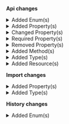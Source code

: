 **Api changes**

<details>
<summary>Added Enum(s)</summary>

- added enum `ApplicationStoppedByGroupBestDeal` to type `DiscountCodeState`
- added enum `discount-group` to type `ReferenceTypeId`
- added enum `payment-method` to type `ReferenceTypeId`
- added enum `payment-method` to type `ExtensionResourceTypeId`
</details>

<details>
<summary>Added Property(s)</summary>

- added property `makeInheritedAssociatesExplicit` to type `BusinessUnitChangeAssociateModeAction`
- added property `discountGroup` to type `CartDiscount`
- added property `discountGroup` to type `CartDiscountDraft`
- added property `priceRoundingMode` to type `Cart`
- added property `priceRoundingMode` to type `CartDraft`
- added property `attributes` to type `ProductTailoringCreatedMessage`
- added property `attributes` to type `ProductTailoringCreatedMessagePayload`
- added property `priceRoundingMode` to type `StagedOrder`
- added property `priceRoundingMode` to type `Order`
- added property `priceRoundingMode` to type `OrderImportDraft`
- added property `token` to type `PaymentMethodInfo`
- added property `interfaceAccount` to type `PaymentMethodInfo`
- added property `custom` to type `PaymentMethodInfo`
- added property `attributes` to type `ProductTailoringData`
- added property `attributes` to type `ProductTailoringDraft`
- added property `attributes` to type `ProductTailoringInStoreDraft`
- added property `level` to type `AttributeDefinition`
- added property `level` to type `AttributeDefinitionDraft`
- added property `/^[0-9a-fA-F]{8}-[0-9a-fA-F]{4}-[0-9a-fA-F]{4}-[0-9a-fA-F]{4}-[0-9a-fA-F]{12}$/` to type `CategoryOrderHints`
- added property `attributes` to type `ProductData`
- added property `attributes` to type `ProductDraft`
- added property `attributes` to type `ProductProjection`
- added property `/^[0-9a-fA-F]{8}-[0-9a-fA-F]{4}-[0-9a-fA-F]{4}-[0-9a-fA-F]{4}-[0-9a-fA-F]{12}$/` to type `ProductVariantChannelAvailabilityMap`
- added property `priceRoundingMode` to type `CartsConfiguration`
- added property `taxRoundingMode` to type `CartsConfiguration`
- added property `priceRoundingMode` to type `QuoteRequest`
- added property `priceRoundingMode` to type `Quote`
- added property `events` to type `SubscriptionSetEventsAction`
</details>

<details>
<summary>Changed Property(s)</summary>

- :warning: changed property `paymentMethodInfo` of type `MyPaymentDraft` from type `PaymentMethodInfo` to `PaymentMethodInfoDraft`
- :warning: changed property `paymentMethodInfo` of type `PaymentDraft` from type `PaymentMethodInfo` to `PaymentMethodInfoDraft`
- :warning: changed property `filter` of type `SearchSorting` from type `SearchQueryExpression` to `SearchQuery`
</details>

<details>
<summary>Required Property(s)</summary>

- changed property `sortOrder` of type `CartDiscountDraft` to be optional
</details>

<details>
<summary>Removed Property(s)</summary>

- :warning: removed property `/[0-9].[0-9]*[1-9]/` from type `CategoryOrderHints`
- :warning: removed property `//` from type `ProductVariantChannelAvailabilityMap`
- :warning: removed property `messages` from type `SubscriptionSetEventsAction`
</details>

<details>
<summary>Added Method(s)</summary>

- added method `apiRoot.withProjectKey().discountGroups().get()`
- added method `apiRoot.withProjectKey().discountGroups().head()`
- added method `apiRoot.withProjectKey().discountGroups().post()`
- added method `apiRoot.withProjectKey().paymentMethods().get()`
- added method `apiRoot.withProjectKey().paymentMethods().head()`
- added method `apiRoot.withProjectKey().paymentMethods().post()`
- added method `apiRoot.withProjectKey().discountGroups().withKey().get()`
- added method `apiRoot.withProjectKey().discountGroups().withKey().head()`
- added method `apiRoot.withProjectKey().discountGroups().withKey().post()`
- added method `apiRoot.withProjectKey().discountGroups().withKey().delete()`
- added method `apiRoot.withProjectKey().discountGroups().withId().get()`
- added method `apiRoot.withProjectKey().discountGroups().withId().head()`
- added method `apiRoot.withProjectKey().discountGroups().withId().post()`
- added method `apiRoot.withProjectKey().discountGroups().withId().delete()`
- added method `apiRoot.withProjectKey().paymentMethods().withKey().get()`
- added method `apiRoot.withProjectKey().paymentMethods().withKey().head()`
- added method `apiRoot.withProjectKey().paymentMethods().withKey().post()`
- added method `apiRoot.withProjectKey().paymentMethods().withKey().delete()`
- added method `apiRoot.withProjectKey().paymentMethods().withId().get()`
- added method `apiRoot.withProjectKey().paymentMethods().withId().head()`
- added method `apiRoot.withProjectKey().paymentMethods().withId().post()`
- added method `apiRoot.withProjectKey().paymentMethods().withId().delete()`
</details>

<details>
<summary>Added Type(s)</summary>

- added type `CartDiscountSetDiscountGroupAction`
- added type `CartChangePriceRoundingModeAction`
- added type `DiscountGroup`
- added type `DiscountGroupDraft`
- added type `DiscountGroupPagedQueryResponse`
- added type `DiscountGroupReference`
- added type `DiscountGroupResourceIdentifier`
- added type `DiscountGroupUpdate`
- added type `DiscountGroupUpdateAction`
- added type `DiscountGroupSetDescriptionAction`
- added type `DiscountGroupSetKeyAction`
- added type `DiscountGroupSetNameAction`
- added type `DiscountGroupSetSortOrderAction`
- added type `MyPaymentSetMethodInfoCustomFieldAction`
- added type `MyPaymentSetMethodInfoCustomTypeAction`
- added type `MyPaymentSetMethodInfoInterfaceAccountAction`
- added type `DiscountGroupCreatedMessage`
- added type `DiscountGroupDeletedMessage`
- added type `DiscountGroupKeySetMessage`
- added type `DiscountGroupSortOrderSetMessage`
- added type `PaymentInterfaceIdSetMessage`
- added type `PaymentMethodCreatedMessage`
- added type `PaymentMethodCustomFieldAddedMessage`
- added type `PaymentMethodCustomFieldChangedMessage`
- added type `PaymentMethodCustomFieldRemovedMessage`
- added type `PaymentMethodCustomTypeRemovedMessage`
- added type `PaymentMethodCustomTypeSetMessage`
- added type `PaymentMethodDefaultSetMessage`
- added type `PaymentMethodDeletedMessage`
- added type `PaymentMethodInfoCustomFieldAddedMessage`
- added type `PaymentMethodInfoCustomFieldChangedMessage`
- added type `PaymentMethodInfoCustomFieldRemovedMessage`
- added type `PaymentMethodInfoCustomTypeRemovedMessage`
- added type `PaymentMethodInfoCustomTypeSetMessage`
- added type `PaymentMethodInfoInterfaceAccountSetMessage`
- added type `PaymentMethodInfoInterfaceSetMessage`
- added type `PaymentMethodInfoMethodSetMessage`
- added type `PaymentMethodInfoNameSetMessage`
- added type `PaymentMethodInfoTokenSetMessage`
- added type `PaymentMethodInterfaceAccountSetMessage`
- added type `PaymentMethodKeySetMessage`
- added type `PaymentMethodMethodSetMessage`
- added type `PaymentMethodNameSetMessage`
- added type `PaymentMethodPaymentInterfaceSetMessage`
- added type `PaymentMethodPaymentMethodStatusSetMessage`
- added type `DiscountGroupCreatedMessagePayload`
- added type `DiscountGroupDeletedMessagePayload`
- added type `DiscountGroupKeySetMessagePayload`
- added type `DiscountGroupSortOrderSetMessagePayload`
- added type `PaymentInterfaceIdSetMessagePayload`
- added type `PaymentMethodCreatedMessagePayload`
- added type `PaymentMethodCustomFieldAddedMessagePayload`
- added type `PaymentMethodCustomFieldChangedMessagePayload`
- added type `PaymentMethodCustomFieldRemovedMessagePayload`
- added type `PaymentMethodCustomTypeRemovedMessagePayload`
- added type `PaymentMethodCustomTypeSetMessagePayload`
- added type `PaymentMethodDefaultSetMessagePayload`
- added type `PaymentMethodDeletedMessagePayload`
- added type `PaymentMethodInfoCustomFieldAddedMessagePayload`
- added type `PaymentMethodInfoCustomFieldChangedMessagePayload`
- added type `PaymentMethodInfoCustomFieldRemovedMessagePayload`
- added type `PaymentMethodInfoCustomTypeRemovedMessagePayload`
- added type `PaymentMethodInfoCustomTypeSetMessagePayload`
- added type `PaymentMethodInfoInterfaceAccountSetMessagePayload`
- added type `PaymentMethodInfoInterfaceSetMessagePayload`
- added type `PaymentMethodInfoMethodSetMessagePayload`
- added type `PaymentMethodInfoNameSetMessagePayload`
- added type `PaymentMethodInfoTokenSetMessagePayload`
- added type `PaymentMethodInterfaceAccountSetMessagePayload`
- added type `PaymentMethodKeySetMessagePayload`
- added type `PaymentMethodMethodSetMessagePayload`
- added type `PaymentMethodNameSetMessagePayload`
- added type `PaymentMethodPaymentInterfaceSetMessagePayload`
- added type `PaymentMethodPaymentMethodStatusSetMessagePayload`
- added type `StagedOrderChangePriceRoundingModeAction`
- added type `PaymentMethod`
- added type `PaymentMethodDraft`
- added type `PaymentMethodPagedQueryResponse`
- added type `PaymentMethodReference`
- added type `PaymentMethodStatus`
- added type `PaymentMethodToken`
- added type `PaymentMethodUpdate`
- added type `PaymentMethodUpdateAction`
- added type `PaymentMethodSetCustomFieldAction`
- added type `PaymentMethodSetCustomTypeAction`
- added type `PaymentMethodSetDefaultAction`
- added type `PaymentMethodSetInterfaceAccountAction`
- added type `PaymentMethodSetKeyAction`
- added type `PaymentMethodSetMethodAction`
- added type `PaymentMethodSetNameAction`
- added type `PaymentMethodSetPaymentInterfaceAction`
- added type `PaymentMethodSetPaymentMethodStatusAction`
- added type `PaymentMethodInfoDraft`
- added type `PaymentSetMethodInfoAction`
- added type `PaymentSetMethodInfoCustomFieldAction`
- added type `PaymentSetMethodInfoCustomTypeAction`
- added type `PaymentSetMethodInfoInterfaceAccountAction`
- added type `PaymentSetMethodInfoTokenAction`
- added type `ProductTailoringSetProductAttributeAction`
- added type `AttributeLevelEnum`
- added type `ProductSetProductAttributeAction`
- added type `ProjectChangePriceRoundingModeAction`
- added type `ProjectChangeTaxRoundingModeAction`
</details>

<details>
<summary>Added Resource(s)</summary>

- added resource `/{projectKey}/discount-groups`
- added resource `/{projectKey}/payment-methods`
- added resource `/{projectKey}/discount-groups/key={key}`
- added resource `/{projectKey}/discount-groups/{ID}`
- added resource `/{projectKey}/payment-methods/key={key}`
- added resource `/{projectKey}/payment-methods/{ID}`
</details>

**Import changes**

<details>
<summary>Added Property(s)</summary>

- added property `attributes` to type `ProductImport`
- added property `attributes` to type `ProductDraftImport`
- added property `level` to type `AttributeDefinition`
</details>

<details>
<summary>Added Type(s)</summary>

- added type `AttributeLevel`
</details>

**History changes**

<details>
<summary>Added Enum(s)</summary>

- added enum `ApplicationStoppedByGroupBestDeal` to type `DiscountCodeState`
- added enum `payment-method` to type `ReferenceTypeId`
</details>
